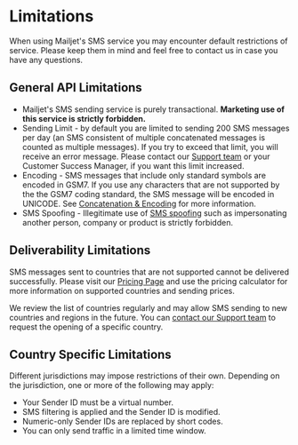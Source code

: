 # Limitations

When using Mailjet's SMS service you may encounter default restrictions of service. Please keep them in mind and feel free to contact us in case you have any questions.

## General API Limitations

 - Mailjet's SMS sending service is purely transactional. __Marketing use of this service is strictly forbidden.__
 - Sending Limit - by default you are limited to sending 200 SMS messages per day (an SMS consistent of multiple concatenated messages is counted as multiple messages). If you try to exceed that limit, you will receive an error message. Please contact our [Support team](https://www.mailjet.com/contact/) or your Customer Success Manager, if you want this limit increased.
 - Encoding - SMS messages that include only standard symbols are encoded in GSM7. If you use any characters that are not supported by the the GSM7 coding standard, the SMS message will be encoded in UNICODE. See [Concatenation & Encoding](#concatenation-and-encoding) for more information.
 - SMS Spoofing - Illegitimate use of [SMS spoofing](https://en.wikipedia.org/wiki/SMS_spoofing) such as impersonating another person, company or product is strictly forbidden.

## Deliverability Limitations

SMS messages sent to countries that are not supported cannot be delivered successfully. Please visit our [Pricing Page](https://www.mailjet.com/pricing/#sms) and use the pricing calculator for more information on supported countries and sending prices.

We review the list of countries regularly and may allow SMS sending to new countries and regions in the future. You can [contact our Support team](https://www.mailjet.com/contact/) to request the opening of a specific country.

## Country Specific Limitations

Different jurisdictions may impose restrictions of their own. Depending on the jurisdiction, one or more of the following may apply:

 - Your Sender ID must be a virtual number.
 - SMS filtering is applied and the Sender ID is modified.
 - Numeric-only Sender IDs are replaced by short codes.
 - You can only send traffic in a limited time window.
